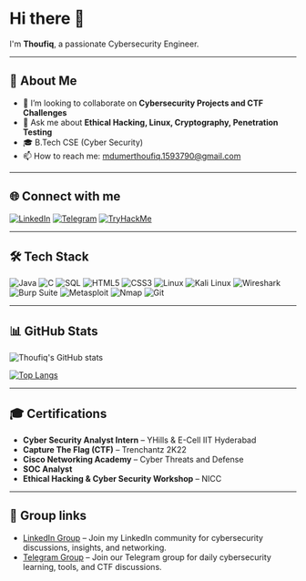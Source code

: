 # Hi there 👋

I'm **Thoufiq**, a passionate Cybersecurity Engineer.

---

## 🔭 About Me

- 👯 I’m looking to collaborate on **Cybersecurity Projects and CTF Challenges**
- 💬 Ask me about **Ethical Hacking, Linux, Cryptography, Penetration Testing**
- 🎓 B.Tech CSE (Cyber Security) 
- 📫 How to reach me: [mdumerthoufiq.1593790@gmail.com](mailto:mdumerthoufiq.1593790@gmail.com)

---

## 🌐 Connect with me

[![LinkedIn](https://img.shields.io/badge/LinkedIn-blue?logo=linkedin)](https://linkedin.com/in/mdumerthoufiq25)
[![Telegram](https://img.shields.io/badge/Telegram-2CA5E0?logo=telegram&logoColor=white)](https://t.me/DIENOHAX)
[![TryHackMe](https://img.shields.io/badge/TryHackMe-212C42?logo=tryhackme&logoColor=white)](https://tryhackme.com/p/DIENOSPYDER)



---

## 🛠️ Tech Stack

![Java](https://img.shields.io/badge/Java-007396?logo=java&logoColor=white)
![C](https://img.shields.io/badge/C-00599C?logo=c&logoColor=white)
![SQL](https://img.shields.io/badge/SQL-4479A1?logo=sqlite&logoColor=white)
![HTML5](https://img.shields.io/badge/HTML5-E34F26?logo=html5&logoColor=white)
![CSS3](https://img.shields.io/badge/CSS3-1572B6?logo=css3&logoColor=white)
![Linux](https://img.shields.io/badge/Linux-FCC624?logo=linux&logoColor=black)
![Kali Linux](https://img.shields.io/badge/Kali-557C94?logo=kalilinux&logoColor=white)
![Wireshark](https://img.shields.io/badge/Wireshark-1679A7?logo=wireshark&logoColor=white)
![Burp Suite](https://img.shields.io/badge/BurpSuite-FF7139?logo=burpsuite&logoColor=white)
![Metasploit](https://img.shields.io/badge/Metasploit-333333?logo=metasploit&logoColor=white)
![Nmap](https://img.shields.io/badge/Nmap-0087C3?logo=nmap&logoColor=white)
![Git](https://img.shields.io/badge/Git-F05032?logo=git&logoColor=white)

---

## 📊 GitHub Stats

![Thoufiq's GitHub stats](https://github-readme-stats.vercel.app/api?username=THOUFIQ25&show_icons=true&theme=dark)

[![Top Langs](https://github-readme-stats.vercel.app/api/top-langs/?username=THOUFIQ25&layout=compact&theme=dark)](https://github.com/anuraghazra/github-readme-stats)

---

## 🎓 Certifications

- **Cyber Security Analyst Intern** – YHills & E-Cell IIT Hyderabad
- **Capture The Flag (CTF)** – Trenchantz 2K22
- **Cisco Networking Academy** – Cyber Threats and Defense
- **SOC Analyst**
- **Ethical Hacking & Cyber Security Workshop** – NICC

---

## 📝 Group links
 - [LinkedIn Group](https://www.linkedin.com/groups/14523939) – Join my LinkedIn community for cybersecurity discussions, insights, and networking.
- [Telegram Group](https://t.me/DIENOHAX) – Join our Telegram group for daily cybersecurity learning, tools, and CTF discussions.




